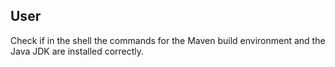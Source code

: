 ## User

Check if in the shell the commands for the Maven build environment and the Java JDK are installed correctly.